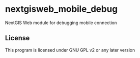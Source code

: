 # nextgisweb_mobile_debug
NextGIS Web module for debugging mobile connection

License
-------------
This program is licensed under GNU GPL v2 or any later version
